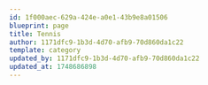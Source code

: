 ```yaml
---
id: 1f000aec-629a-424e-a0e1-43b9e8a01506
blueprint: page
title: Tennis
author: 1171dfc9-1b3d-4d70-afb9-70d860da1c22
template: category
updated_by: 1171dfc9-1b3d-4d70-afb9-70d860da1c22
updated_at: 1748686898
---
```

